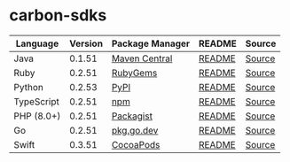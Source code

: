 # carbon-sdks

|Language|Version|Package Manager|README|Source|
|-|-|-|-|-|
|Java|0.1.51|[Maven Central](https://central.sonatype.com/artifact/com.konfigthis.carbonai/carbonai-java-sdk/0.1.51)|[README](https://github.com/Carbon-for-Developers/carbon-sdks/tree/HEAD/java#readme)|[Source](https://github.com/Carbon-for-Developers/carbon-sdks/tree/HEAD/java)|
|Ruby|0.2.51|[RubyGems](https://rubygems.org/gems/carbon_ruby_sdk/versions/0.2.51)|[README](https://github.com/Carbon-for-Developers/carbon-sdks/tree/HEAD/ruby#readme)|[Source](https://github.com/Carbon-for-Developers/carbon-sdks/tree/HEAD/ruby)|
|Python|0.2.53|[PyPI](https://pypi.org/project/carbon-python-sdk/0.2.53)|[README](https://github.com/Carbon-for-Developers/carbon-sdks/tree/HEAD/python#readme)|[Source](https://github.com/Carbon-for-Developers/carbon-sdks/tree/HEAD/python)|
|TypeScript|0.2.51|[npm](https://www.npmjs.com/package/carbon-typescript-sdk/v/0.2.51)|[README](https://github.com/Carbon-for-Developers/carbon-sdks/tree/HEAD/typescript#readme)|[Source](https://github.com/Carbon-for-Developers/carbon-sdks/tree/HEAD/typescript)|
|PHP (8.0+)|0.2.51|[Packagist](https://packagist.org/packages/konfig/carbon-php-sdk#0.2.51)|[README](https://github.com/Carbon-for-Developers/carbon-php-sdk/tree/HEAD#readme)|[Source](https://github.com/Carbon-for-Developers/carbon-php-sdk/tree/HEAD)|
|Go|0.2.51|[pkg.go.dev](https://pkg.go.dev/github.com/Carbon-for-Developers/carbon-sdks/go)|[README](https://github.com/Carbon-for-Developers/carbon-sdks/tree/HEAD/go#readme)|[Source](https://github.com/Carbon-for-Developers/carbon-sdks/tree/HEAD/go)|
|Swift|0.3.51|[CocoaPods](https://cocoapods.org/pods/CarbonAI)|[README](https://github.com/Carbon-for-Developers/carbon-swift-sdk/tree/HEAD#readme)|[Source](https://github.com/Carbon-for-Developers/carbon-swift-sdk/tree/HEAD)|